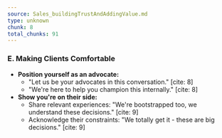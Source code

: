 ```yaml
---
source: Sales_buildingTrustAndAddingValue.md
type: unknown
chunk: 8
total_chunks: 91
---
```


### E. Making Clients Comfortable

* **Position yourself as an advocate:**
    * "Let us be your advocates in this conversation." [cite: 8]
    * "We're here to help you champion this internally." [cite: 8]
* **Show you're on their side:**
    * Share relevant experiences: "We're bootstrapped too, we understand these decisions." [cite: 9]
    * Acknowledge their constraints: "We totally get it - these are big decisions." [cite: 9]